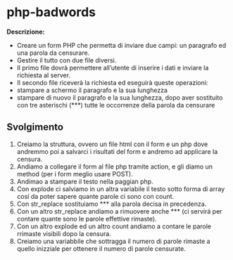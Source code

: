 php-badwords
===

**Descrizione:**

- Creare un form PHP che permetta di inviare due campi: un paragrafo ed una parola da censurare.
- Gestire il tutto con due file diversi.
- Il primo file dovrà permettere all’utente di inserire i dati e inviare la richiesta al server.
- Il secondo file riceverà la richiesta ed eseguirà queste operazioni:
- stampare a schermo il paragrafo e la sua lunghezza
- stampare di nuovo il paragrafo e la sua lunghezza, dopo aver sostituito con tre asterischi (***) tutte le occorrenze della parola da censurare

## Svolgimento

1. Creiamo la struttura, ovvero un file html con il form e un php dove andremmo poi a salvarci i risultati del form e andremo ad applicare la censura.
2. Andiamo a collegare il form al file php tramite action, e gli diamo un method (per i form meglio usare POST).
3. Andimao a stampare il testo nella paggian php.
4. Con explode ci salviamo in un altra variabile il testo sotto forma di array cosí da poter sapere quante parole ci sono con count.
5. Con str_replace sostituiamo *** alla parola decisa in precedenza.
6. Con un altro str_replace andiamo a rimuovere anche *** (ci servirá per contare quante sono le parole effettive rimaste).
7. Con un altro explode ed un altro count andiamo a contare le parole rrimaste visibili dopo la censura.
8. Creiamo una variabbile che sottragga il numero di parole rimaste a quello inizziale per ottenere il numero di parole censurate.